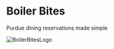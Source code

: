 # Boiler Bites
Purdue dining reservations made simple

![BoilerBitesLogo](https://github.com/sohilbhatia/BoilerBitesApp/assets/65570319/0efd2233-5ad8-43b0-913c-1d552cdcd77e)
